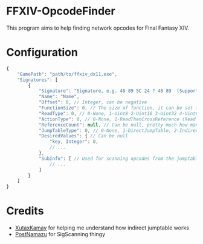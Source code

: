 # FFXIV-OpcodeFinder
This program aims to help finding network opcodes for Final Fantasy XIV.
# Configuration
```js
{
    "GamePath": "path/to/ffxiv_dx11.exe",
    "Signatures": [
        {
            "Signature": "Signature, e.g. 48 89 5C 24 ? 48 89  (Support IDA/olly style)",
            "Name": "Name",
            "Offset": 0, // Integer, can be negative
            "FunctionSize": 0, // The size of function, it can be set to INT_MAX, since the program will stop scanning once it detects 0xCC opcode
            "ReadType": 0, // 0-None, 1-Uint8 2-Uint16 3-Uint32 4-Uint64
            "ActionType": 0, // 0-None, 1-ReadThenCrossReference (Read offset first, then check DesiredValue (can be empty), then find the reference), 2-CrossReference, 3-Relative (FindCallFunction)
            "ReferenceCount": null, // Can be null, pretty much how many times should the program find the reference calls
            "JumpTableType": 0, // 0-None, 1-DirectJumpTable, 2-IndirectJumpTable, 3-SimpleSwitchCase
            "DesiredValues": { // Can be null
                "key, Integer": 0,
                // ...
            },
            "SubInfo": [ // Used for scanning opcodes from the jumptables of this function, leave as null if JumpTableType is 0
                // ...
            ]
        }
    ]
}
```
# Credits
- [XutaxKamay](https://github.com/XutaxKamay/) for helping me understand how indirect jumptable works
- [PostNamazu](https://github.com/Natsukage/PostNamazu) for SigScanning thingy